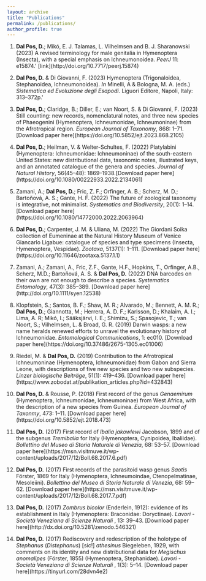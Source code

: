 ```yaml
---
layout: archive
title: "Publications"
permalink: /publications/
author_profile: true
---
```


<script type='text/javascript' src='https://d1bxh8uas1mnw7.cloudfront.net/assets/embed.js'></script>
<ol>

<li> <b>Dal Pos, D.</b>; Mikó, E. J. Talamas, L. Vilhelmsen and B. J. Sharanowski (2023) A revised terminology for male genitalia in Hymenoptera (Insecta), with a special emphasis on Ichneumonoidea. <i>PeerJ</i> 11: e15874.' [link](http://doi.org/10.7717/peerj.15874) 
</li>
<p><div class='altmetric-embed' data-badge-type='donut' data-doi="10.7717/peerj.15874"></div></p> 

<p>
<li> <b>Dal Pos, D.</b> & Di Giovanni, F. (2023) Hymenoptera (Trigonaloidea, Stephanoidea, Ichneumonoidea). <i>In</i> Minelli, A & Bologna, M. A. (eds.) <i>Sistematica ed Evoluzione degli Esapodi</i>. Liguori Editore, Napoli, Italy: 313–372p.'
</p>

<li> <b>Dal Pos, D.</b>; Claridge, B.; Diller, E.; van Noort, S. & Di Giovanni, F. (2023) Still counting: new records, nomenclatural notes, and three new species of Phaeogenini (Hymenoptera, Ichneumonidae,
Ichneumoninae) from the Afrotropical region. <i>European Journal of Taxonomy</i>, 868: 1–71. [Download paper here](https://doi.org/10.5852/ejt.2023.868.2105) 
<p><div class='altmetric-embed' data-badge-type='donut' data-doi="10.5852/ejt.2023.868.2105"></div></p> 

<li> <b>Dal Pos, D.</b>; Heilman, V. & Welter-Schultes, F. (2022) Platylabini (Hymenoptera: Ichneumonidae: Ichneumoninae) of the south-eastern United States: new distributional data, taxonomic notes, illustrated keys, and an annotated catalogue of the genera and species. <i>Journal of Natural History</i>, 56(45–48): 1869–1938.[Download paper here](https://doi.org/10.1080/00222933.2022.2134061) 
<p><div class='altmetric-embed' data-badge-type='donut' data-doi="10.1080/00222933.2022.2134061"></div></p> 

<li> Zamani, A.; <b>Dal Pos, D.</b>; Fric, Z. F.; Orfinger, A. B.; Scherz, M. D.; Bartoňová, A. S.; Gante, H. F. (2022) The future of zoological taxonomy is integrative, not minimalist. <i>Systematics and Biodiversity</i>, 20(1): 1–14. [Download paper here](https://doi.org/10.1080/14772000.2022.2063964)
<p><div class='altmetric-embed' data-badge-type='donut' data-doi="10.1080/14772000.2022.2063964"></div></p> 

<li> <b>Dal Pos, D.</b>; Carpenter, J. M. & Uliana, M. (2022) The Giordani Soika collection of Eumeninae at the Natural History Museum of Venice Giancarlo Ligabue: catalogue of species and type specimens (Insecta, Hymenoptera, Vespidae). <i>Zootaxa</i>, 5137(1): 1–111. [Download paper here](https://doi.org/10.11646/zootaxa.5137.1.1)
<p><div class='altmetric-embed' data-badge-type='donut' data-doi="10.11646/zootaxa.5137.1.1"></div></p> 

<li> Zamani, A.; Zamani, A., Fric, Z.F., Gante, H.F.,
Hopkins, T., Orfinger, A.B., Scherz, M.D.; Bartoňová, A. S. & <b>Dal Pos, D.</b> (2022) DNA barcodes on their own are not enough to describe a species. <i>Systematics Entomology</i>, 47(3): 385–389. [Download paper here](http://doi.org/10.1111/syen.12538)
<p><div class='altmetric-embed' data-badge-type='donut' data-doi="10.1111/syen.12538"></div></p> 

<li> Klopfstein, S.; Santos, B. F.; Shaw, M. R.; Alvarado, M.; Bennett, A. M. R.; <b>Dal Pos, D.</b>; Giannotta, M.; Herrera, A. D. F.; Karlsson, D.; Khalaim, A. I.; Lima, A. R; Mikó, I.; Sääksjärvi, I. E.; Shimizu, S.; Spasojevic, T.; van Noort, S.; Vilhelmsen, L. & Broad, G. R. (2019) Darwin wasps: a new name heralds renewed efforts to unravel the evolutionary history of Ichneumonidae. <i>Entomological Communications</i>, 1: ec010. [Download paper here](https://doi.org/10.37486/2675-1305.ec01006)
<p><div class='altmetric-embed' data-badge-type='donut' data-doi="10.37486/2675-1305.ec01006"></div></p> 

<p>
<li> Riedel, M. & <b>Dal Pos, D.</b> (2019) Contribution to the Afrotropical Ichneumoninae (Hymenoptera, Ichneumonidae) from Gabon and Sierra Leone, with descriptions of five new species and two new subspecies. <i>Linzer biologische Beiträge</i>, 51(1): 419–436. [Download paper here](https://www.zobodat.at/publikation_articles.php?id=432843)
</p>

<li> <b>Dal Pos, D.</b> & Rousse, P. (2018) First record of the genus <i>Genaemirum</i> (Hymenoptera, Ichneumonidae, Ichneumoninae) from West Africa, with the description of a new species from Guinea. <i>European Journal of Taxonmy</i>, 473: 1–11. [Download paper here](https://doi.org/10.5852/ejt.2018.473)
<p><div class='altmetric-embed' data-badge-type='donut' data-doi="10.5852/ejt.2018.473"></div></p> 


<p>
<li> <b>Dal Pos, D.</b> (2017) First record of <i>Ibalia jakowlewi</i> Jacobson, 1899 and of the subgenus <i>Tremibalia</i> for Italy (Hymenoptera, Cynipoidea, Ibaliidae). <i>Bollettino del Museo di Storia Naturale di Venezia</i>, 68: 53–57. [Download paper here](https://msn.visitmuve.it/wp-content/uploads/2017/12/Boll.68.2017.6.pdf)
</p>

<p>
<li> <b>Dal Pos, D.</b> (2017) First records of the parasitoid wasp genus <i>Saotis</i> Förster, 1869 for Italy (Hymenoptera, Ichneumoindae, Ctenopelmatinae, Mesoleiini). <i>Bollettino del Museo di Storia Naturale di Venezia</i>, 68: 59–62. [Download paper here](https://msn.visitmuve.it/wp-content/uploads/2017/12/Boll.68.2017.7.pdf)
</p>

<p>
<li> <b>Dal Pos, D.</b> (2017) <i>Zombrus bicolor</i> (Enderlein, 1912): evidence of its establishment in Italy (Hymenoptera: Braconidae: Doryctinae). <i>Lavori - Società Veneziana di Scienze Naturali </i>, 13: 39–43. [Download paper here](http://dx.doi.org/10.5281/zenodo.546321)
</p>

<p>
<li><b>Dal Pos, D.</b> (2017) Rediscovery and redescription of the holotype of <i>Stephanus</i> (<i>Distephanus</i>) [sic!] <i>athesinus</i> Biegeleben, 1929, with comments on its identity and new distributional data for <i>Megischus anomalipes</i> (Förster, 1855) (Hymenoptera, Stephanidae). <i>Lavori - Società Veneziana di Scienze Naturali </i>, 1(3): 5–14. [Download paper here](https://tinyurl.com/28dvn4e2)
</ol>
</p>
<!---
{% if author.googlescholar %}
 You can also find my articles on <u><a href="{{author.googlescholar}} ">my Google Scholar profile</a>.</u>
{% endif %}

 {% include base_path %}

 {% for post in site.publications reversed %}
  {% include archive-single.html %}
 {% endfor %}
--->